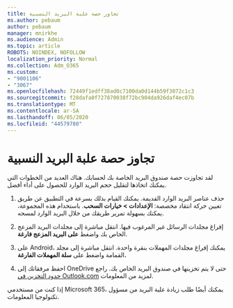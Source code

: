 ```yaml
---
title: تجاوز حصة علبة البريد النسبية
ms.author: pebaum
author: pebaum
manager: mnirkhe
ms.audience: Admin
ms.topic: article
ROBOTS: NOINDEX, NOFOLLOW
localization_priority: Normal
ms.collection: Adm_O365
ms.custom:
- "9001106"
- "3067"
ms.openlocfilehash: 72449f1edff38ad0c7100da0d144b59f3072c1c3
ms.sourcegitcommit: f28dafa0f727870038f72bc904da926daf4ec07b
ms.translationtype: MT
ms.contentlocale: ar-SA
ms.lasthandoff: 06/05/2020
ms.locfileid: "44579780"
---
```

# <a name="mailbox-quota-exceeded"></a>تجاوز حصة علبة البريد النسبية

لقد تجاوزت حصة صندوق البريد الخاصة بك لحسابك. هناك العديد من الخطوات التي يمكنك اتخاذها لتقليل حجم البريد الوارد للحصول على أداء أفضل.

1. حذف عناصر البريد الوارد القديمة. يمكنك القيام بذلك بسرعة في التطبيق عن طريق تعيين حركة انتقاد مخصصة: **الإعدادات > خيارات السحب**. باستخدام هذه المجموعة، يمكنك بسهولة تمرير طريقك من خلال البريد الوارد لمسحه.

2. إفراغ مجلدات الرسائل غير المرغوب فيها. انتقل مباشرة إلى مجلدات البريد المزعج الخاص بك واضغط **على البريد المزعج فارغة**.

3. على Android، يمكنك إفراغ مجلدات المهملات بنقرة واحدة. انتقل مباشرة إلى مجلد القمامة واضغط على **سلة المهملات الفارغة.** 

4. احفظ مرفقاتك إلى OneDrive حتى لا يتم تخزينها في صندوق البريد الخاص بك. راجع [حدود التخزين في Outlook.com](https://support.office.com/article/storage-limits-in-outlook-com-7ac99134-69e5-4619-ac0b-2d313bba5e9e) لمزيد من المعلومات. 

إذا كنت من مستخدمي Microsoft 365، يمكنك أيضًا طلب زيادة علبة البريد من مسؤول تكنولوجيا المعلومات.